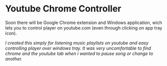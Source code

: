 # Youtube Chrome Controller

Soon there will be Google Chrome extension and Windows application, wich lets you to control player on youtube.com (even through clicking on app tray icon).

*I created this simply for listening music playlists on youtube and easy controlling player over windows tray.
It was very uncomfortable to find chrome and the youtube tab when i wanted to pause song or change to another.*
